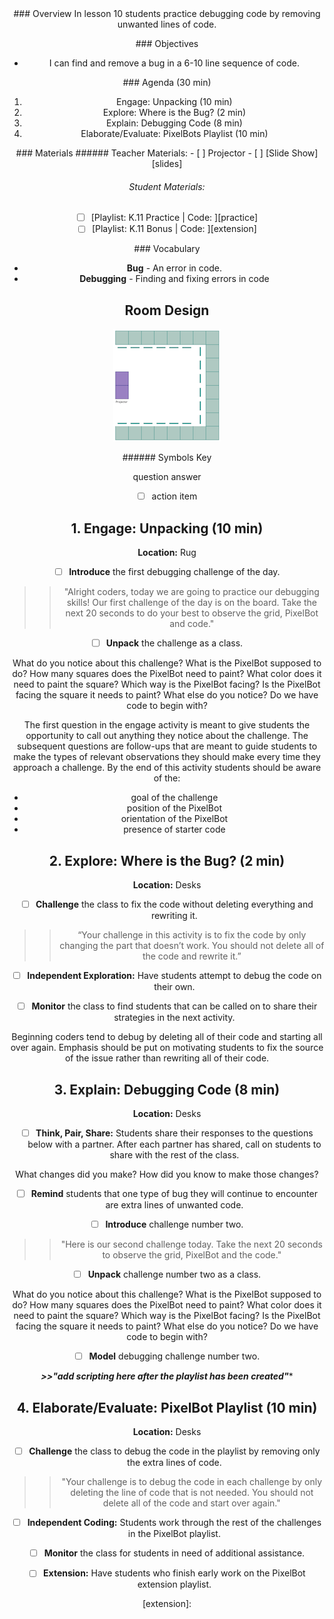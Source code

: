 <header class='header' title='Where is the Bug?' subtitle='Lesson 10'/>

<notable>
<iconp src='/icons/activity.png'>### Overview</iconp>
In lesson 10 students practice debugging code by removing unwanted lines of code.

<iconp src='/icons/objectives.png'>### Objectives</iconp>

- I can find and remove a bug in a 6-10 line sequence of code.

<iconp src='/icons/agenda.png'>### Agenda (30 min)</iconp>

1. Engage: Unpacking (10 min)
1. Explore: Where is the Bug? (2 min)
1. Explain: Debugging Code (8 min)
1. Elaborate/Evaluate: PixelBots Playlist (10 min)

<note>
<iconp src='/icons/materials.png'>### Materials</iconp>
###### Teacher Materials:
- [ ] Projector
- [ ] [Slide Show][slides]

###### Student Materials:
- [ ] [Playlist: K.11 Practice | Code: ][practice]
- [ ] [Playlist: K.11 Bonus | Code: ][extension]

<iconp src='/icons/vocab.png'>### Vocabulary</iconp>
- **Bug** - An error in code.
- **Debugging** - Finding and fixing errors in code

</note>

<pagebreak/>

## Room Design

![room](/images/layout-online.png)

<note borderLeft='2px solid green' mt='2em'>
###### Symbols Key

<iconp ml='1.65em' type='question'>question</iconp>
<iconp ml='1.65em' type='answer'>answer</iconp>
- [ ] action item
</note>

<pagebreak/>

## 1. Engage: Unpacking (10 min)
**Location:** Rug

- [ ] **Introduce** the first debugging challenge of the day.
>> "Alright coders, today we are going to practice our debugging skills! Our first challenge of the day is on the board. Take the next 20 seconds to do your best to observe the grid, PixelBot and code."

- [ ] **Unpack** the challenge as a class.

<iconp type='question'>What do you notice about this challenge?</iconp>
  <iconp type='question'>What is the PixelBot supposed to do?</iconp>
  <iconp type='question'>How many squares does the PixelBot need to paint?</iconp>
  <iconp type='question'>What color does it need to paint the square?</iconp>
  <iconp type='question'>Which way is the PixelBot facing?</iconp>
  <iconp type='question'>Is the PixelBot facing the square it needs to paint?</iconp>
  <iconp type='question'>What else do you notice?</iconp>
  <iconp type='question'>Do we have code to begin with?</iconp>

<note>The first question in the engage activity is meant to give students the opportunity to call out anything they notice about the challenge. The subsequent questions are follow-ups that are meant to guide students to make the types of relevant observations they should make every time they approach a challenge. By the end of this activity students should be aware of the:
  - goal of the challenge
  - position of the PixelBot
  - orientation of the PixelBot
  - presence of starter code</note>

## 2. Explore: Where is the Bug? (2 min)
**Location:** Desks

- [ ] **Challenge** the class to fix the code without deleting everything and rewriting it.
>>“Your challenge in this activity is to fix the code by only changing the part that doesn’t work. You should not delete all of the code and rewrite it.”

- [ ] **Independent Exploration:** Have students attempt to debug the code on their own.

- [ ] **Monitor** the class to find students that can be called on to share their strategies in the next activity.

<note>Beginning coders tend to debug by deleting all of their code and starting all over again. Emphasis should be put on motivating students to fix the source of the issue rather than rewriting all of their code.</note>

## 3. Explain: Debugging Code (8 min)
**Location:** Desks

- [ ] **Think, Pair, Share:** Students share their responses to the questions below with a partner. After each partner has shared, call on students to share with the rest of the class.

<iconp type='question'>What changes did you make?</iconp>
<iconp type='question'>How did you know to make those changes?</iconp>

- [ ] **Remind** students that one type of bug they will continue to encounter are extra lines of unwanted code.

- [ ] **Introduce** challenge number two.
>>"Here is our second challenge today. Take the next 20 seconds to observe the grid, PixelBot and the code."

- [ ] **Unpack** challenge number two as a class.

<iconp type='question'>What do you notice about this challenge?</iconp>
  <iconp type='question'>What is the PixelBot supposed to do?</iconp>
  <iconp type='question'>How many squares does the PixelBot need to paint?</iconp>
  <iconp type='question'>What color does it need to paint the square?</iconp>
  <iconp type='question'>Which way is the PixelBot facing?</iconp>
  <iconp type='question'>Is the PixelBot facing the square it needs to paint?</iconp>
  <iconp type='question'>What else do you notice?</iconp>
  <iconp type='question'>Do we have code to begin with?</iconp>

  - [ ] **Model** debugging challenge number two.

  ***>>"add scripting here after the playlist has been created"****

## 4. Elaborate/Evaluate: PixelBot Playlist (10 min)
**Location:** Desks
- [ ] **Challenge** the class to debug the code in the playlist by removing only the extra lines of code.
>>"Your challenge is to debug the code in each challenge by only deleting the line of code that is not needed. You should not delete all of the code and start over again."

- [ ] **Independent Coding:** Students work through the rest of the challenges in the PixelBot playlist.

- [ ] **Monitor** the class for students in need of additional assistance.

- [ ] **Extension:** Have students who finish early work on the PixelBot extension playlist.

</notable>

[slides]:
[practice]:
[extension]:
